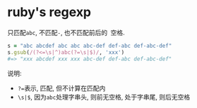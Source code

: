 # ruby's regexp

只匹配`abc`, 不匹配`-`, 也不匹配前后的` `空格.

```ruby
s = "abc abcdef abc abc abc-def def-abc def-abc-def"
s.gsub(/(?<=\s|^)abc(?=\s|$)/, 'xxx')
#=> "xxx abcdef xxx xxx abc-def def-abc def-abc-def"
```

说明:
* `?=`表示, 匹配, 但不计算在匹配内
* `\s|$`, 因为`abc`处理字串头, 则前无空格, 处于字串尾, 则后无空格
